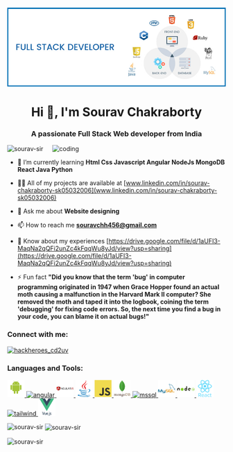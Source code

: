![logo](https://github.com/Sourav-Sir/Sourav-Sir/blob/main/bd1e5c2457278a37313c55ce8c887aa3.jpg)
<h1 align="center">Hi 👋, I'm Sourav Chakraborty</h1>
<h3 align="center">A passionate Full Stack Web developer from India</h3>

<img align="right" alt="coding" width="400" src="https://user-images.githubusercontent.com/55389276/140866485-8fb1c876-9a8f-4d6a-98dc-08c4981eaf70.gif">
<p align="left"> <img src="https://komarev.com/ghpvc/?username=sourav-sir&label=Profile%20views&color=0e75b6&style=flat" alt="sourav-sir" /> </p>

- 🌱 I’m currently learning **Html Css Javascript Angular NodeJs MongoDB React Java Python**

- 👨‍💻 All of my projects are available at [www.linkedin.com/in/sourav-chakraborty-sk05032006](www.linkedin.com/in/sourav-chakraborty-sk05032006)

- 💬 Ask me about **Website designing**

- 📫 How to reach me **souravchh456@gmail.com**

- 📄 Know about my experiences [https://drive.google.com/file/d/1aUFI3-MaqNa2qQFi2unZc4kFqqWu8yJd/view?usp=sharing](https://drive.google.com/file/d/1aUFI3-MaqNa2qQFi2unZc4kFqqWu8yJd/view?usp=sharing)

- ⚡ Fun fact **"Did you know that the term 'bug' in computer programming originated in 1947 when Grace Hopper found an actual moth causing a malfunction in the Harvard Mark II computer? She removed the moth and taped it into the logbook, coining the term 'debugging' for fixing code errors. So, the next time you find a bug in your code, you can blame it on actual bugs!"**

<h3 align="left">Connect with me:</h3>
<p align="left">
<a href="https://instagram.com/hackheroes_cd2uv" target="blank"><img align="center" src="https://raw.githubusercontent.com/rahuldkjain/github-profile-readme-generator/master/src/images/icons/Social/instagram.svg" alt="hackheroes_cd2uv" height="30" width="40" /></a>
</p>

<h3 align="left">Languages and Tools:</h3>
<p align="left"> <a href="https://developer.android.com" target="_blank" rel="noreferrer"> <img src="https://raw.githubusercontent.com/devicons/devicon/master/icons/android/android-original-wordmark.svg" alt="android" width="40" height="40"/> </a> <a href="https://angular.io" target="_blank" rel="noreferrer"> <img src="https://angular.io/assets/images/logos/angular/angular.svg" alt="angular" width="40" height="40"/> </a> <a href="https://angular.io" target="_blank" rel="noreferrer"> <img src="https://raw.githubusercontent.com/devicons/devicon/master/icons/angularjs/angularjs-original-wordmark.svg" alt="angularjs" width="40" height="40"/> </a> <a href="https://www.java.com" target="_blank" rel="noreferrer"> <img src="https://raw.githubusercontent.com/devicons/devicon/master/icons/java/java-original.svg" alt="java" width="40" height="40"/> </a> <a href="https://developer.mozilla.org/en-US/docs/Web/JavaScript" target="_blank" rel="noreferrer"> <img src="https://raw.githubusercontent.com/devicons/devicon/master/icons/javascript/javascript-original.svg" alt="javascript" width="40" height="40"/> </a> <a href="https://www.mongodb.com/" target="_blank" rel="noreferrer"> <img src="https://raw.githubusercontent.com/devicons/devicon/master/icons/mongodb/mongodb-original-wordmark.svg" alt="mongodb" width="40" height="40"/> </a> <a href="https://www.microsoft.com/en-us/sql-server" target="_blank" rel="noreferrer"> <img src="https://www.svgrepo.com/show/303229/microsoft-sql-server-logo.svg" alt="mssql" width="40" height="40"/> </a> <a href="https://www.mysql.com/" target="_blank" rel="noreferrer"> <img src="https://raw.githubusercontent.com/devicons/devicon/master/icons/mysql/mysql-original-wordmark.svg" alt="mysql" width="40" height="40"/> </a> <a href="https://nodejs.org" target="_blank" rel="noreferrer"> <img src="https://raw.githubusercontent.com/devicons/devicon/master/icons/nodejs/nodejs-original-wordmark.svg" alt="nodejs" width="40" height="40"/> </a> <a href="https://reactjs.org/" target="_blank" rel="noreferrer"> <img src="https://raw.githubusercontent.com/devicons/devicon/master/icons/react/react-original-wordmark.svg" alt="react" width="40" height="40"/> </a> <a href="https://tailwindcss.com/" target="_blank" rel="noreferrer"> <img src="https://www.vectorlogo.zone/logos/tailwindcss/tailwindcss-icon.svg" alt="tailwind" width="40" height="40"/> </a> <a href="https://vuejs.org/" target="_blank" rel="noreferrer"> <img src="https://raw.githubusercontent.com/devicons/devicon/master/icons/vuejs/vuejs-original-wordmark.svg" alt="vuejs" width="40" height="40"/> </a> </p>

<p><img align="left" src="https://github-readme-stats.vercel.app/api/top-langs?username=sourav-sir&show_icons=true&locale=en&layout=compact" alt="sourav-sir" /></p>

<p>&nbsp;<img align="center" src="https://github-readme-stats.vercel.app/api?username=sourav-sir&show_icons=true&locale=en" alt="sourav-sir" /></p>

<p><img align="center" src="https://github-readme-streak-stats.herokuapp.com/?user=sourav-sir&" alt="sourav-sir" /></p>
